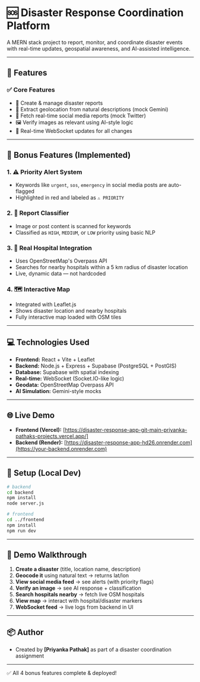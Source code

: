 # 🆘 Disaster Response Coordination Platform

A MERN stack project to report, monitor, and coordinate disaster events with real-time updates, geospatial awareness, and AI-assisted intelligence.

---

## 🚀 Features

### ✅ Core Features

* 📝 Create & manage disaster reports
* 📍 Extract geolocation from natural descriptions (mock Gemini)
* 📡 Fetch real-time social media reports (mock Twitter)
* 🖼️ Verify images as relevant using AI-style logic
* 🔄 Real-time WebSocket updates for all changes

---

## 🎁 Bonus Features (Implemented)

### 1. ⚠️ Priority Alert System

* Keywords like `urgent`, `sos`, `emergency` in social media posts are auto-flagged
* Highlighted in red and labeled as `⚠️ PRIORITY`

### 2. 🧠 Report Classifier

* Image or post content is scanned for keywords
* Classified as `HIGH`, `MEDIUM`, or `LOW` priority using basic NLP

### 3. 🏥 Real Hospital Integration

* Uses OpenStreetMap's Overpass API
* Searches for nearby hospitals within a 5 km radius of disaster location
* Live, dynamic data — not hardcoded

### 4. 🗺️ Interactive Map

* Integrated with Leaflet.js
* Shows disaster location and nearby hospitals
* Fully interactive map loaded with OSM tiles

---

## 💻 Technologies Used

* **Frontend:** React + Vite + Leaflet
* **Backend:** Node.js + Express + Supabase (PostgreSQL + PostGIS)
* **Database:** Supabase with spatial indexing
* **Real-time:** WebSocket (Socket.IO-like logic)
* **Geodata:** OpenStreetMap Overpass API
* **AI Simulation:** Gemini-style mocks

---

## 🌐 Live Demo

* **Frontend (Vercel):** [https://disaster-response-app-git-main-priyanka-pathaks-projects.vercel.app/]
* **Backend (Render):** [https://disaster-response-app-hd26.onrender.com](https://your-backend.onrender.com)

---

## 🔧 Setup (Local Dev)

```bash
# backend
cd backend
npm install
node server.js

# frontend
cd ../frontend
npm install
npm run dev
```

---

## 🧪 Demo Walkthrough

1. **Create a disaster** (title, location name, description)
2. **Geocode it** using natural text → returns lat/lon
3. **View social media feed** → see alerts (with priority flags)
4. **Verify an image** → see AI response + classification
5. **Search hospitals nearby** → fetch live OSM hospitals
6. **View map** → interact with hospital/disaster markers
7. **WebSocket feed** → live logs from backend in UI

---

## 📦 Author

* Created by **\[Priyanka Pathak]** as part of a disaster coordination assignment

---

✅ All 4 bonus features complete & deployed!
